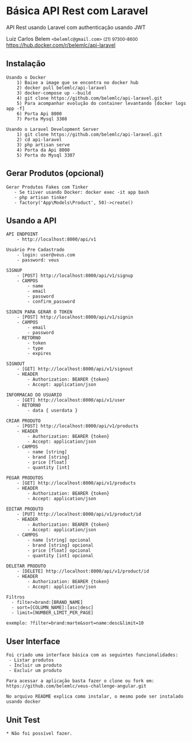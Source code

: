 # Básica API Rest com Laravel

API Rest usando Laravel com authenticação usando JWT

Luiz Carlos Belem `<belemlc@gmail.com>`
<small>(21) 97300-8600</small>
https://hub.docker.com/r/belemlc/api-laravel

## Instalação
    Usando o Docker
        1) Baixe a image que se encontra no docker hub
        2) docker pull belemlc/api-laravel
        3) docker-compose up --build
        4) git clone https://github.com/belemlc/api-laravel.git
        5) Para acompanhar evolução do container levantando [docker logs app -f]
        6) Porta Api 8000
        7) Porta Mysql 3308

    Usando o Laravel Development Server
        1) git clone https://github.com/belemlc/api-laravel.git
        2) cd api-laravel
        3) php artisan serve
        4) Porta da Api 8000
        5) Porta do Mysql 3307



## Gerar Produtos (opcional)
    Gerar Produtos Fakes com Tinker
       - Se tiiver usando Docker: docker exec -it app bash
       - php artisan tinker
       - factory('App\Models\Product', 50)->create()

## Usando a API

    API ENDPOINT
        - http://localhost:8000/api/v1
 
    Usuário Pre Cadastrado
        - login: user@veus.com
        - password: veus

    SIGNUP
        - [POST] http://localhost:8000/api/v1/signup
        - CAMPOS
            - name
            - email
            - password
            - confirm_password
        
    SIGNIN PARA GERAR O TOKEN
        - [POST] http://localhost:8000/api/v1/signin
        - CAMPOS
            - email
            - password
        - RETORNO
            - token
            - type 
            - expires
            
    SIGNOUT
        - [GET] http://localhost:8000/api/v1/signout
        - HEADER
            - Authorization: BEARER {token}
            - Accept: application/json
            
    INFORMACAO DO USUARIO
        - [GET] http://localhost:8000/api/v1/user
        - RETORNO
            - data { userdata }
            
    CRIAR PRODUTO
        - [POST] http://localhost:8000/api/v1/products
        - HEADER
            - Authorization: BEARER {token}
            - Accept: application/json
        - CAMPOS
            - name [string]
            - brand [string]
            - price [float]
            - quantity [int]
            
    PEGAR PRODUTOS
        - [GET] http://localhost:8000/api/v1/products
        - HEADER
            - Authorization: BEARER {token}
            - Accept: application/json
    
    EDITAR PRODUTO
        - [PUT] http://localhost:8000/api/v1/product/id
        - HEADER
            - Authorization: BEARER {token}
            - Accept: application/json
        - CAMPOS
            - name [string] opcional
            - brand [string] opcional
            - price [float] opcional
            - quantity [int] opcional
            
    DELETAR PRODUTO
        - [DELETE] http://localhost:8000/api/v1/product/id
        - HEADER
            - Authorization: BEARER {token}
            - Accept: application/json
        
    Filtros
      - filter=brand:[BRAND_NAME]
      - sort=[COLUMN_NAME]:[asc|desc]
      - limit=[NUMBER_LIMIT_PER_PAGE]
     
    exemplo: ?filter=brand:marte&sort=name:desc&limit=10



## User Interface
    Foi criado uma interface básica com as seguintes funcionalidades: 
     - Listar produtos
     - Incluir um produto 
     - Excluir um produto
    
    Para acessar a aplicação basta fazer o clone ou fork em:
    https://github.com/belemlc/veus-challenge-angular.git

    No arquivo README explica como instalar, o mesmo pode ser instalado usando docker

## Unit Test
    * Não foi possível fazer.

